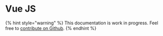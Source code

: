 # Vue JS

{% hint style="warning" %}
This documentation is work in progress. Feel free to [contribute on Github](https://github.com/surjithctly/web3forms-docs).
{% endhint %}
